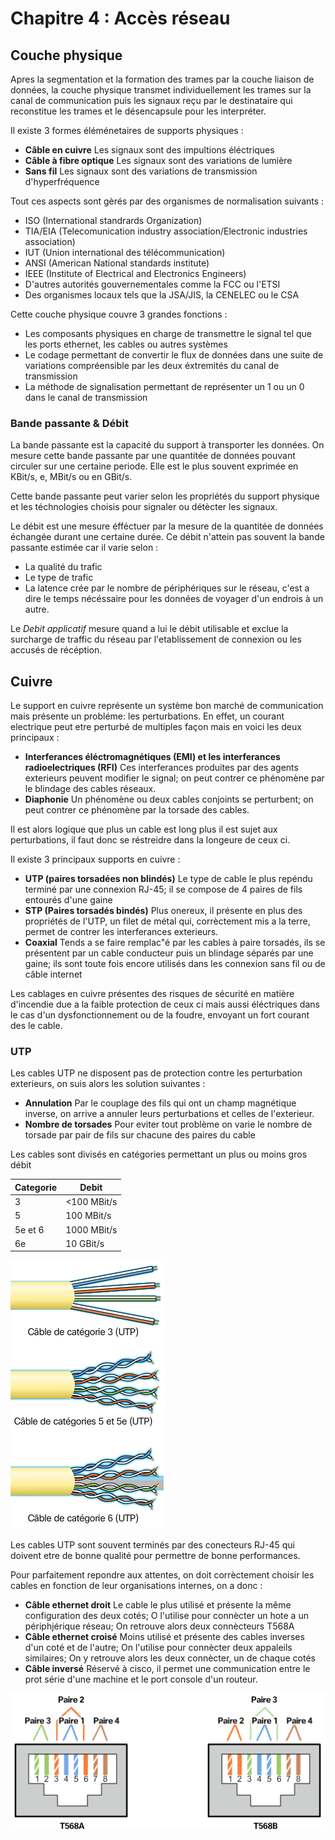 # Chapitre 4 : Accès réseau

## Couche physique

Apres la segmentation et la formation des trames par la couche liaison de données, la couche physique transmet individuellement les trames sur la canal de communication puis les signaux reçu par le destinataire qui reconstitue les trames et le désencapsule pour les interpréter.

Il existe 3 formes éléménetaires de supports physiques :

* **Câble en cuivre** Les signaux sont des impultions éléctriques
* **Câble à fibre optique** Les signaux sont des variations de lumière
* **Sans fil** Les signaux sont des variations de transmission d'hyperfréquence

Tout ces aspects sont gèrés par des organismes de normalisation suivants : 

* ISO (International standrards Organization)
* TIA/EIA (Telecomunication industry association/Electronic industries association)
* IUT (Union international des télécommunication)
* ANSI (American National standards institute)
* IEEE (Institute of Electrical and Electronics Engineers)
* D'autres autorités gouvernementales comme la FCC ou l'ETSI
* Des organismes locaux tels que la JSA/JIS, la CENELEC ou le CSA

Cette couche physique couvre 3 grandes fonctions :

* Les composants physiques en charge de transmettre le signal tel que les ports ethernet, les cables ou autres systèmes
* Le codage permettant de convertir le flux de données dans une suite de variations compréensible par les deux éxtremités du canal de transmission
* La méthode de signalisation permettant de représenter un 1 ou un 0 dans le canal de transmission

### Bande passante & Débit


La bande passante est la capacité du support à transporter les données. On mesure cette bande passante par une quantitée de données pouvant circuler sur une certaine periode. Elle est le plus souvent exprimée en KBit/s, e, MBit/s ou en GBit/s.

Cette bande passante peut varier selon les propriétés du support physique et les téchnologies choisis pour signaler ou détècter les signaux.

Le débit est une mesure éfféctuer par la mesure de la quantitée de données échangée durant une certaine durée. Ce débit n'attein pas souvent la bande passante estimée car il varie selon :

* La qualité du trafic
* Le type de trafic
* La latence crée par le nombre de périphériques sur le réseau, c'est a dire le temps nécéssaire pour les données de voyager d'un endrois à un autre.

Le *Debit applicatif* mesure quand a lui le débit utilisable et exclue la surcharge de traffic du réseau par l'etablissement de connexion ou les accusés de récéption.

## Cuivre

Le support en cuivre représente un système bon marché de communication mais présente un probléme: les perturbations. En effet, un courant electrique peut etre perturbé de multiples façon mais en voici les deux principaux :

* **Interferances éléctromagnétiques (EMI) et les interferances radioelectriques (RFI)** Ces interferances produites par des agents exterieurs peuvent modifier le signal; on peut contrer ce phénomène par le blindage des cables réseaux. 
* **Diaphonie** Un phénomène ou deux cables conjoints se perturbent; on peut contrer ce phénomène par la torsade des cables.

Il est alors logique que plus un cable est long plus il est sujet aux perturbations, il faut donc se réstreidre dans la longeure de ceux ci.

Il existe 3 principaux supports en cuivre :

* **UTP (paires torsadées non blindés)** Le type de cable le plus repéndu terminé par une connexion RJ-45; il se compose de 4 paires de fils entourés d'une gaine
* **STP (Paires torsadés bindés)** Plus onereux, il présente en plus des propriétés de l'UTP, un filet de métal qui, corrèctement mis a la terre, permet de contrer les interferances exterieurs.
* **Coaxial** Tends a se faire remplac"é par les cables à paire torsadés, ils se présentent par un cable conducteur puis un blindage séparés par une gaine; ils sont toute fois encore utilisés dans les connexion sans fil ou de câble internet

Les cablages en cuivre présentes des risques de sécurité en matière d'incendie due a la faible protection de ceux ci mais aussi éléctriques dans le cas d'un dysfonctionnement ou de la foudre, envoyant un fort courant des le cable.

### UTP

Les cables UTP ne disposent pas de protection contre les perturbation exterieurs, on suis alors les solution suivantes : 

* **Annulation** Par le couplage des fils qui ont un champ magnétique inverse, on arrive a annuler leurs perturbations et celles de l'exterieur.
* **Nombre de torsades** Pour eviter tout problème on varie le nombre de torsade par pair de fils sur chacune des paires du cable

Les cables sont divisés en catégories permettant un plus ou moins gros débit

|Categorie|Debit|
|---------|-----|
|3|<100 MBit/s|
|5|100 MBit/s|
|5e et 6|1000 MBit/s|
|6e|10 GBit/s|

![Schémats des cables UTP](img/utpcabl.png)

Les cables UTP sont souvent terminés par des conecteurs RJ-45 qui doivent etre de bonne qualité pour permettre de bonne performances.

Pour parfaitement repondre aux attentes, on doit corrèctement choisir les cables en fonction de leur organisations internes, on a donc :

* **Câble ethernet droit** Le cable le plus utilisé et présente la même configuration des deux cotés; O l'utilise pour connècter un hote a un périphjérique réseau; On retrouve alors deux connècteurs T568A
* **Câble ethernet croisé** Moins utilisé et présente des cables inverses d'un coté et de l'autre; On l'utilise pour connècter deux appaleils similaires; On y retrouve alors les deux connècter, un de chaque cotés
* **Câble inversé** Réservé à cisco, il permet une communication entre le prot série d'une machine et le port console d'un routeur.

![Les connecteurs UTP](img/connecteursutp.png)